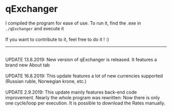 # qExchanger
I compiled the program for ease of use. To run it, find the .exe in ```./qExchanger``` and execute it
<br>
<br>If you want to contribute to it, feel free to do it ! :)
<hr>
<br>UPDATE 13.8.2019: New version of qExchanger is released. It features a brand new About tab
<br>
<br>UPDATE 16.8.2019: This update features a lot of new currencies supported (Russian ruble, Norwegian krone, etc.)
<br>
<br>UPDATE 2.9.2019: This update mainly features back-end code improvement. Nearly the whole program was rewritten: Now there is only one cycle/loop per execution. It is possible to download the Rates manually.
